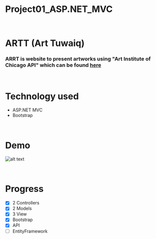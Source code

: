 # Project01_ASP.NET_MVC

<br>

# ARTT (Art Tuwaiq)


### ARRT is website to present artworks using "Art Institute of Chicago API" which can be found [here](https://api.artic.edu/docs/#introduction)

<br>

# Technology used
* ASP.NET MVC 
* Bootstrap 
  
<br>

# Demo 

![alt text](https://github.com/aldundur-Mansour/Project01_ASP.NET_MVC/blob/main/DemoP01.gif?raw=true)

<br>

# Progress 

- [x] 2 Controllers 
- [x] 2 Models 
- [x] 3 View
- [x] Bootstrap
- [x] API 
- [ ] EntityFramework